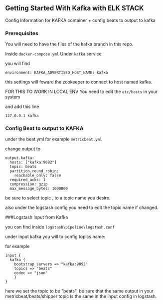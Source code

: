 ## Getting Started With Kafka with ELK STACK 

Config Information for KAFKA container + config beats to output to kafka
 
### Prerequisites

You will need to have the files of the kafka branch in this repo.

Inside `docker-compose.yml` Under `kafka` service 

you will find 

``
  environment:
      KAFKA_ADVERTISED_HOST_NAME: kafka
``

this settings will foward the zookeeper to connect to host named kafka.

FOR THIS TO WORK IN LOCAL ENV You need to edit the `etc/hosts` in your system

and add this line

`
127.0.0.1 kafka
`

### Config Beat to output to KAFKA 
under the beat.yml for example `metricbeat.yml`

change output to 
```
output.kafka:
  hosts: ["kafka:9092"]
  topic: beats
  partition.round_robin:
    reachable_only: false
  required_acks: 1
  compression: gzip
  max_message_bytes: 1000000
```
be sure to select topic , to a topic name you desire.

also under the logstash config you need to edit the topic name if changed.


###Logstash Input from Kafka

you can find inside `logstash\pipeline\logstash.conf`

under input kafka you will to config topics name:

for example
```
input {
  kafka {
    bootstrap_servers => "kafka:9092"
    topics => "beats"
	codec => "json"
    }
}

```
here we set the topic to be "beats", be sure that the same output in your metricbeat/beats/shipper topic
is the same in the input config in logstash.
